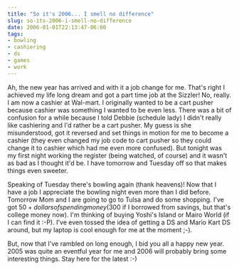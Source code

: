 ```yaml
---
title: "So it's 2006... I smell no difference"
slug: so-its-2006-i-smell-no-difference
date: 2006-01-01T22:13:47-06:00
tags:
- bowling
- cashiering
- ds
- games
- work
---
```

Ah, the new year has arrived and with it a job change for me. That's right I achieved my life long dream and got a part time job at the Sizzler! No, really. I am now a cashier at Wal-mart. I originally wanted to be a cart pusher because cashier was something I wanted to be even less. There was a bit of confusion for a while because I told Debbie (schedule lady) I didn't really like cashiering and I'd rather be a cart pusher. My guess is she misunderstood, got it reversed and set things in motion for me to become a cashier (they even changed my job code to cart pusher so they could change it to cashier which had me even more confused). But tonight was my first night working the register (being watched, of course) and it wasn't as bad as I thought it'd be. I have tomorrow and Tuesday off so that makes things even sweeter.

Speaking of Tuesday there's bowling again (thank heavens)! Now that I have a job I appreciate the bowling night even more than I did before. Tomorrow Mom and I are going to go to Tulsa and do some shopping. I've got $50+ dollars of spending money ($300 if I borrowed from savings, but that's college money now). I'm thinking of buying Yoshi's Island or Mairo World (if I can find it :-P). I've even tossed the idea of getting a DS and Mario Kart DS around, but my laptop is cool enough for me at the moment ;-).

But, now that I've rambled on long enough, I bid you all a happy new year. 2005 was quite an eventful year for me and 2006 will probably bring some interesting things. Stay here for the latest :-)
